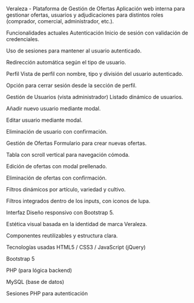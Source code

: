 Veraleza - Plataforma de Gestión de Ofertas
Aplicación web interna para gestionar ofertas, usuarios y adjudicaciones para distintos roles (comprador, comercial, administrador, etc.).

Funcionalidades actuales
Autenticación
Inicio de sesión con validación de credenciales.

Uso de sesiones para mantener al usuario autenticado.

Redirección automática según el tipo de usuario.

Perfil
Vista de perfil con nombre, tipo y división del usuario autenticado.

Opción para cerrar sesión desde la sección de perfil.

Gestión de Usuarios (vista administrador)
Listado dinámico de usuarios.

Añadir nuevo usuario mediante modal.

Editar usuario mediante modal.

Eliminación de usuario con confirmación.

Gestión de Ofertas
Formulario para crear nuevas ofertas.

Tabla con scroll vertical para navegación cómoda.

Edición de ofertas con modal prellenado.

Eliminación de ofertas con confirmación.

Filtros dinámicos por artículo, variedad y cultivo.

Filtros integrados dentro de los inputs, con iconos de lupa.

Interfaz
Diseño responsivo con Bootstrap 5.

Estética visual basada en la identidad de marca Veraleza.

Componentes reutilizables y estructura clara.

Tecnologías usadas
HTML5 / CSS3 / JavaScript (jQuery)

Bootstrap 5

PHP (para lógica backend)

MySQL (base de datos)

Sesiones PHP para autenticación
